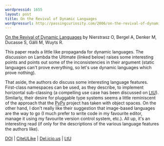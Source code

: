 ```yaml
---
wordpressid: 1655
layout: post
title: On the Revival of Dynamic Languages
wordpressurl: http://passingcuriosity.com/2006/on-the-revival-of-dynamic-languages/
---
```


<a class="title"
href="http://www.springerlink.com/openurl.asp?genre=article&id=doi:10.1007/11550679_1"
title="On the Revival of Dynamic Languages"> On the Revival of Dynamic
Languages</a> by Nierstrasz O, Bergel A, Denker M, Ducasse S, Gälli M, Wuyts
R.

This paper reads a little like propaganda for dynamic languages. The
discussion on Lambda the Ultimate (linked below) raises some interesting
points and points out some of the inconsistencies in their argument (static
languages can't prove <emph>everything</emph>, so let's use dynamic languages
which prove <emph>nothing</emph>).

That aside, the authors do discuss some interesting language features.
First-class namespaces can be used, as they describe, to implement horizontal
sub-classing (a compelling use case has been discussed on <a
href="http://lambda-the-ultimate.org/node/1277">LtU</a>). Similarly, their
desire for pluggable type systems seems a little reminiscent of the approach
that the <a href="http://pypy.org/">PyPy</a> project has taken with object
spaces. On the other hand, I don't really like their suggestion that
image-based languages are the way to go (I much prefer to write code in my
favourite editor, manage it using my favourite version control system, etc.).
All up, it's an interesting read (if only for the descriptions of the various
language features the authors like).

<a href="http://dx.doi.org/10.1007/11550679_1">DOI</a> | <a
href="http://www.citeulike.org/article/523149">CiteULike</a> | <a
href="http://del.icio.us/url/25a7f2a87e245020d4d17ccbe39b142f">Del.icio.us</a>
| <a href="http://lambda-the-ultimate.org/node/852">LtU</a>
